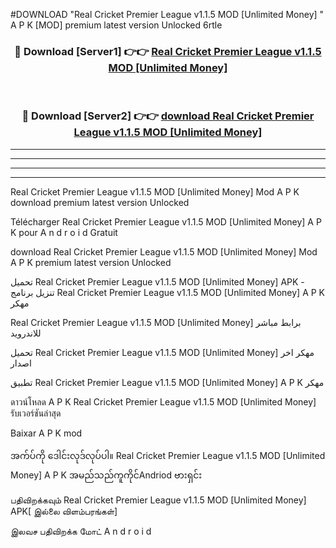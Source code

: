 #DOWNLOAD "Real Cricket Premier League v1.1.5 MOD [Unlimited Money] " A P K [MOD] premium latest version Unlocked 6rtle 



<div align="center">

<h3>🔴 Download [Server1] 👉👉 <a href="https://apkdownload12.web.app/?title=Real Cricket Premier League v1.1.5 MOD [Unlimited Money] ">Real Cricket Premier League v1.1.5 MOD [Unlimited Money]  </a></h3><br>

<h3>🔴 Download [Server2] 👉👉 <a href="https://apkdownload12.web.app/?title=Real Cricket Premier League v1.1.5 MOD [Unlimited Money] ">download Real Cricket Premier League v1.1.5 MOD [Unlimited Money]  </a></h3>
</div>


----------------------------------------------------------

----------------------------------------------------------

----------------------------------------------------------

----------------------------------------------------------


Real Cricket Premier League v1.1.5 MOD [Unlimited Money]  Mod A P K download premium latest version Unlocked

Télécharger  Real Cricket Premier League v1.1.5 MOD [Unlimited Money]  A P K pour A n d r o i d Gratuit

download Real Cricket Premier League v1.1.5 MOD [Unlimited Money]  Mod A P K premium latest version Unlocked

تحميل Real Cricket Premier League v1.1.5 MOD [Unlimited Money]  APK - تنزيل برنامج Real Cricket Premier League v1.1.5 MOD [Unlimited Money]  A P K مهكر

Real Cricket Premier League v1.1.5 MOD [Unlimited Money]  برابط مباشر للاندرويد

تحميل Real Cricket Premier League v1.1.5 MOD [Unlimited Money]  مهكر اخر اصدار

تطبيق Real Cricket Premier League v1.1.5 MOD [Unlimited Money]  A P K مهكر

ดาวน์โหลด A P K Real Cricket Premier League v1.1.5 MOD [Unlimited Money]  รับเวอร์ชันล่าสุด

Baixar A P K mod

အက်ပ်ကို ဒေါင်းလုဒ်လုပ်ပါ။ Real Cricket Premier League v1.1.5 MOD [Unlimited Money]  A P K အမည်သည်ကူကိုင်Andriod ဗားရှင်း

பதிவிறக்கவும் Real Cricket Premier League v1.1.5 MOD [Unlimited Money]  APK[ இல்லை விளம்பரங்கள்] 
 
இலவச பதிவிறக்க மோட் A n d r o i d




